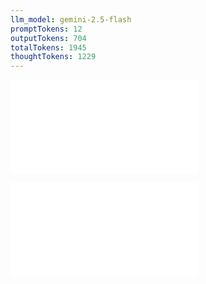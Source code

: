 ```yaml
---
llm_model: gemini-2.5-flash
promptTokens: 12
outputTokens: 704
totalTokens: 1945
thoughtTokens: 1229
---
```


![@](steps/prompt.6105484b.md)

![@](steps/response.0583c796.md)